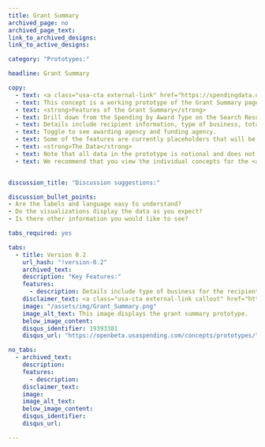 ```yaml
---
title: Grant Summary
archived_page: no
archived_page_text: 
link_to_archived_designs:
link_to_active_designs:

category: "Prototypes:"

headline: Grant Summary

copy:
  - text: <a class="usa-cta external-link" href="https://spendingdata.us/#/award/115984/" target="_blank">Access the Prototype</a>
  - text: This concept is a working prototype of the Grant Summary page. The DATA Act team is publishing this minimum viable product to give the public the opportunity to provide feedback on the design of the future USAspending.gov site.
  - text: <strong>Features of the Grant Summary</strong>
  - text: Drill down from the Spending by Award Type on the Search Results to find information about specific Grants. 
  - text: Details include recipient information, type of business, total award amount, description of the project, and type of grant.
  - text: Toggle to see awarding agency and funding agency. 
  - text: Some of the features are currently placeholders that will be implemented at a later date as the team develops the future USAspending.gov platform.
  - text: <strong>The Data</strong>
  - text: Note that all data in the prototype is notional and does not represent actual spending data. Currently, the data includes a subset of awards data and a subset of financial data from select DATA Act Broker submissions.
  - text: We recommend that you view the individual concepts for the <a class="usa-cta" href="../grant-summary">grant summary</a> to better understand the intended functionality.


discussion_title: "Discussion suggestions:"

discussion_bullet_points:
- Are the labels and language easy to understand?
- Do the visualizations display the data as you expect?
- Is there other information you would like to see? 

tabs_required: yes

tabs:
  - title: Version 0.2
    url_hash: "!version-0.2"
    archived_text:  
    description: "Key Features:"
    features:
      - description: Details include type of business for the recipient, period of performance, award amount, and type of grant. 
    disclaimer_text: <a class="usa-cta external-link callout" href="https://spendingdata.us/#/search" target="_blank">View the interactive prototype</a>
    image: "/assets/img/Grant_Summary.png"
    image_alt_text: This image displays the grant summary prototype.
    below_image_content:
    disqus_identifier: 19393381
    disqus_url: "https://openbeta.usaspending.com/concepts/prototypes/"

no_tabs:
  - archived_text:
    description:
    features:
      - description:
    disclaimer_text:
    image:
    image_alt_text:
    below_image_content:
    disqus_identifier:
    disqus_url:

---
```

